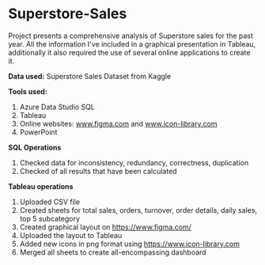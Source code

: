 # Superstore-Sales
Project presents a comprehensive analysis of Superstore sales for the past year. 
All the information I've included in a graphical presentation in Tableau, additionally it also required the use of several online applications to create it. 

**Data used:** Superstore Sales Dataset from Kaggle

**Tools used:** 
1. Azure Data Studio SQL
2. Tableau
3. Online websites: www.figma.com and www.icon-library.com
4. PowerPoint

**SQL Operations**
1. Checked data for inconsistency, redundancy, correctness, duplication
2. Checked of all results that have been calculated

**Tableau operations**
1. Uploaded CSV file
2. Created sheets for total sales, orders, turnover, order details, daily sales, top 5 subcategory
3. Created graphical layout on https://www.figma.com/
4. Uploaded the layout to Tableau
5. Added new icons in png format using https://www.icon-library.com
6. Merged all sheets to create all-encompassing dashboard 
